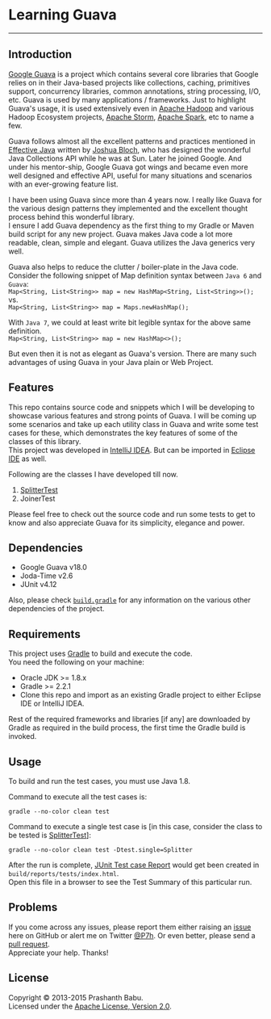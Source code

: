# Learning Guava
----------

## Introduction
[Google Guava](https://code.google.com/p/guava-libraries/) is a project which contains several core libraries that Google relies on in their Java-based projects like collections, caching, primitives support, concurrency libraries, common annotations, string processing, I/O, etc. Guava is used by many applications / frameworks. Just to highlight Guava's usage, it is used extensively even in [Apache Hadoop](http://hadoop.apache.org) and various Hadoop Ecosystem projects, [Apache Storm](http://storm.apache.org), [Apache Spark](http://spark.apache.org), etc to name a few.

Guava follows almost all the excellent patterns and practices mentioned in [Effective Java](http://www.amazon.com/Effective-Java-Edition-Joshua-Bloch/dp/0321356683) written by [Joshua Bloch](https://plus.google.com/113200173329286634669/about), who has designed the wonderful Java Collections API while he was at Sun. Later he joined Google. And under his mentor-ship, Google Guava got wings and became even more well designed and effective API, useful for many situations and scenarios with an ever-growing feature list.

I have been using Guava since more than 4 years now. I really like Guava for the various design patterns they implemented and the excellent thought process behind this wonderful library.<br>
I ensure I add Guava dependency as the first thing to my Gradle or Maven build script for any new project. Guava makes Java code a lot more readable, clean, simple and elegant. Guava utilizes the Java generics very well.<br>

Guava also helps to reduce the clutter / boiler-plate in the Java code.<br>
Consider the following snippet of Map definition syntax between `Java 6` and `Guava`:<br>
`Map<String, List<String>> map = new HashMap<String, List<String>>();`<br>
vs.<br> 
 `Map<String, List<String>> map = Maps.newHashMap();`

With `Java 7`, we could at least write bit legible syntax for the above same definition.<br>
`Map<String, List<String>> map = new HashMap<>();`<br>

But even then it is not as elegant as Guava's version. There are many such advantages of using Guava in your Java plain or Web Project.

## Features
This repo contains source code and snippets which I will be developing to showcase various features and strong points of Guava. I will be coming up some scenarios and take up each utility class in Guava and write some test cases for these, which demonstrates the key features of some of the classes of this library.<br>
This project was developed in [IntelliJ IDEA](http://www.jetbrains.com/idea). But can be imported in [Eclipse IDE](http://www.eclipse.org) as well.

Following are the classes I have developed till now.<br>

1. [SplitterTest](src/test/java/org/p7h/learningguava/strings/SplitterTest.java)
2. JoinerTest

Please feel free to check out the source code and run some tests to get to know and also appreciate Guava for its simplicity, elegance and power. 

## Dependencies
* Google Guava v18.0
* Joda-Time v2.6
* JUnit v4.12

Also, please check [`build.gradle`](build.gradle) for any information on the various other dependencies of the project.<br>

## Requirements
This project uses [Gradle](http://gradle.org) to build and execute the code.<br>
You need the following on your machine:

* Oracle JDK >= 1.8.x
* Gradle >= 2.2.1
* Clone this repo and import as an existing Gradle project to either Eclipse IDE or IntelliJ IDEA.

Rest of the required frameworks and libraries [if any] are downloaded by Gradle as required in the build process, the first time the Gradle build is invoked.

## Usage
To build and run the test cases, you must use Java 1.8.<br>

Command to execute all the test cases is:

    gradle --no-color clean test

Command to execute a single test case is [in this case, consider the class to be tested is [SplitterTest](src/test/java/org/p7h/learningguava/strings/SplitterTest.java)]:

    gradle --no-color clean test -Dtest.single=Splitter

After the run is complete, [JUnit Test case Report](build/reports/tests/index.html) would get been created in `build/reports/tests/index.html`.<br>
Open this file in a browser to see the Test Summary of this particular run.<br>

## Problems
If you come across any issues, please report them either raising an [issue](https://github.com/P7h/Learning-Guava/issues) here on GitHub or alert me on Twitter [@P7h](http://twitter.com/P7h). Or even better, please send a [pull request](https://github.com/P7h/Learning-Guava/pulls).<br>
Appreciate your help. Thanks!

## License
Copyright &copy; 2013-2015 Prashanth Babu.<br>
Licensed under the [Apache License, Version 2.0](http://www.apache.org/licenses/LICENSE-2.0).
